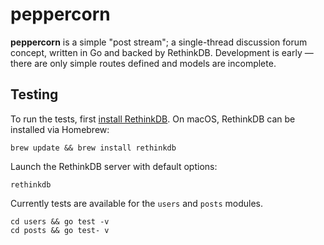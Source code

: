 # peppercorn

**peppercorn** is a simple "post stream"; a single-thread discussion forum concept, written in Go and backed by RethinkDB. Development is early — there are only simple routes defined and models are incomplete.

## Testing

To run the tests, first [install RethinkDB](https://rethinkdb.com/docs/install/). On macOS, RethinkDB can be installed via Homebrew:

    brew update && brew install rethinkdb
  
Launch the RethinkDB server with default options:

    rethinkdb
  
Currently tests are available for the `users` and `posts` modules.

    cd users && go test -v
    cd posts && go test- v
